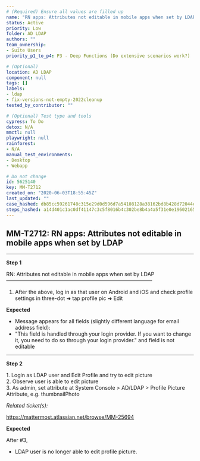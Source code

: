 ```yaml
---
# (Required) Ensure all values are filled up
name: "RN apps: Attributes not editable in mobile apps when set by LDAP"
status: Active
priority: Low
folder: AD LDAP
authors: ""
team_ownership:
- Suite Users
priority_p1_to_p4: P3 - Deep Functions (Do extensive scenarios work?)

# (Optional)
location: AD LDAP
component: null
tags: []
labels:
- ldap
- fix-versions-not-empty-2022cleanup
tested_by_contributor: ""

# (Optional) Test type and tools
cypress: To Do
detox: N/A
mmctl: null
playwright: null
rainforest:
- N/A
manual_test_environments:
- Desktop
- Webapp

# Do not change
id: 5625140
key: MM-T2712
created_on: "2020-06-03T18:55:45Z"
last_updated: ""
case_hashed: db85cc59261748c315e29d0d596d7a54108128a38162bd8b428d72044e18b7c12426d2628b185f96d1f7e7dd7bb5d069
steps_hashed: a14d401c1ac0df41147c3c5f8016b4c302be8b4a4a5f31e0e196021657e2921c3e2233f1ebfb6e6638a2870c25ebb4d5
---
```


<!-- (Auto-generated) Based on frontmatter's "key" and "name" -->

## MM-T2712: RN apps: Attributes not editable in mobile apps when set by LDAP

---

**Step 1**

RN: Attributes not editable in mobile apps when set by LDAP\
————————————————————————————

1. After the above, log in as that user on Android and iOS and check profile settings in three-dot ➜ tap profile pic ➜ Edit

**Expected**

- Message appears for all fields (slightly different language for email address field):
- "This field is handled through your login provider. If you want to change it, you need to do so through your login provider." and field is not editable

---

**Step 2**

1\. Login as LDAP user and Edit Profile and try to edit picture\
2\. Observe user is able to edit picture\
3\. As admin, set attribute at System Console > AD/LDAP > Profile Picture Attribute, e.g. thumbnailPhoto

_Related ticket(s):_

<https://mattermost.atlassian.net/browse/MM-25694>

**Expected**

After #3,

- LDAP user is no longer able to edit profile picture.
